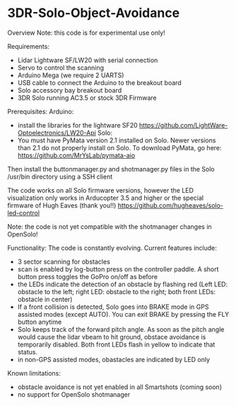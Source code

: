 # 3DR-Solo-Object-Avoidance

Overview
Note: this code is for experimental use only! 

Requirements:
- Lidar Lightware SF/LW20 with serial connection
- Servo to control the scanning
- Arduino Mega (we require 2 UARTS)
- USB cable to connect the Arduino to the breakout board
- Solo accessory bay breakout board
- 3DR Solo running AC3.5 or stock 3DR Firmware

Prerequisites:
Arduino:
- install the libraries for the lightware SF20 https://github.com/LightWare-Optoelectronics/LW20-Api
Solo:
- You must have PyMata version 2.1 installed on Solo. Newer versions than 2.1 do not properly install on Solo.
To download PyMata, go here: https://github.com/MrYsLab/pymata-aio

Then install the buttonmanager.py and shotmanager.py files in the Solo /usr/bin directory using a SSH client

The code works on all Solo firmware versions, however the LED visualization only works in Arducopter 3.5 and higher or the special firmware of Hugh Eaves (thank you!!) https://github.com/hugheaves/solo-led-control

Note: the code is not yet compatible with the shotmanager changes in OpenSolo!

Functionality:
The code is constantly evolving. Current features include:
- 3 sector scanning for obstacles
- scan is enabled by log-button press on the controller paddle. A short button press toggles the GoPro on/off as before
- the LEDs indicate the detection of an obstacle by flashing red (Left LED: obstacle to the left; right LED: obstacle to the right; both front LEDs: obstacle in center)
- If a front collision is detected, Solo goes into BRAKE mode in GPS assisted modes (except AUTO). You can exit BRAKE by pressing the FLY button anytime
- Solo keeps track of the forward pitch angle. As soon as the pitch angle would cause the lidar vbeam to hit ground, obstace avoidance is temporarily disabled. Both front LEDs flash in yellow to indicate that status.
- in non-GPS assisted modes, obastacles are indicated by LED only

Known limitations:
- obstacle avoidance is not yet enabled in all Smartshots (coming soon)
- no support for OpenSolo shotmanager

